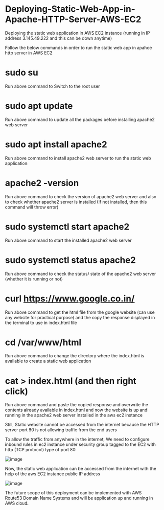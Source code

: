 # Deploying-Static-Web-App-in-Apache-HTTP-Server-AWS-EC2
Deploying the static web application in AWS EC2 instance (running in IP address 3.145.49.222 and this can be down anytime)

Follow the below commands in order to run the static web app in apahce http server in AWS EC2

# sudo su
Run above command to Switch to the root user

# sudo apt update
Run above command to update all the packages before installing apache2 web server

# sudo apt install apache2
Run above command to install apache2 web server to run the static web application

# apache2 -version
Run above command to check the version of apache2 web server and also to check whether apache2 server is installed (If not installed, then this command will throw error)

# sudo systemctl start apache2
Run above command to start the installed apache2 web server

# sudo systemctl status apache2
Run above command to check the status/ state of the apache2 web server (whether it is running or not)

# curl https://www.google.co.in/
Run above command to get the html file from the google website (can use any website for practical purpose) and the copy the response displayed 
in the terminal to use in index.html file

# cd /var/www/html
Run above command to change the directory where the index.html is available to create a static web application

# cat > index.html (and then right click)
Run above command and paste the copied response and overwrite the contents already available in index.html and now the website is up and running 
in the apache2 web server installed in the aws ec2 instance

Still, Static website cannot be accessed from the internet because the HTTP server port 80 is not allowing traffic from the end users

To allow the traffic from anywhere in the internet, We need to configure inbound rules in ec2 instance under security group tagged to the EC2 with http (TCP protocol) type of port 80

![image](https://user-images.githubusercontent.com/77397177/230161527-f52f4655-d4f0-4755-94a9-932877c3a8a1.png)

Now, the static web application can be accessed from the internet with the help of the aws EC2 instance public IP address

![image](https://user-images.githubusercontent.com/77397177/230162333-51472c81-e587-44ce-a5e8-460f21e9d4d8.png)


The future scope of this deployment can be implemented with AWS Route53 Domain Name Systems and will be application up and running in AWS cloud.
